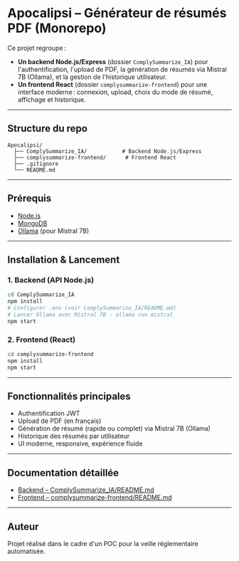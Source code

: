 # Apocalipsi – Générateur de résumés PDF (Monorepo)

Ce projet regroupe :
- **Un backend Node.js/Express** (dossier `ComplySummarize_IA`) pour l'authentification, l'upload de PDF, la génération de résumés via Mistral 7B (Ollama), et la gestion de l'historique utilisateur.
- **Un frontend React** (dossier `complysummarize-frontend`) pour une interface moderne : connexion, upload, choix du mode de résumé, affichage et historique.

---

## Structure du repo

```
Apocalipsi/
  ├── ComplySummarize_IA/           # Backend Node.js/Express
  ├── complysummarize-frontend/      # Frontend React
  ├── .gitignore
  └── README.md 
```

---

## Prérequis
- [Node.js](https://nodejs.org/)
- [MongoDB](https://www.mongodb.com/)
- [Ollama](https://ollama.com/) (pour Mistral 7B)

---

## Installation & Lancement

### 1. Backend (API Node.js)
```bash
cd ComplySummarize_IA
npm install
# Configurer .env (voir ComplySummarize_IA/README.md)
# Lancer Ollama avec Mistral 7B : ollama run mistral
npm start
```

### 2. Frontend (React)
```bash
cd complysummarize-frontend
npm install
npm start
```

---

## Fonctionnalités principales
- Authentification JWT
- Upload de PDF (en français)
- Génération de résumé (rapide ou complet) via Mistral 7B (Ollama)
- Historique des résumés par utilisateur
- UI moderne, responsive, expérience fluide

---

## Documentation détaillée
- [Backend – ComplySummarize_IA/README.md](./ComplySummarize_IA/README.md)
- [Frontend – complysummarize-frontend/README.md](./complysummarize-frontend/README.md)

---

## Auteur
Projet réalisé dans le cadre d'un POC pour la veille réglementaire automatisée. 